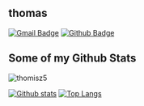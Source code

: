 ## thomas
[![Gmail Badge](https://img.shields.io/badge/-capuchothomas@hotmail.com-c14438?style=flat&logo=Gmail&logoColor=white&link=mailto:capuchothomas@hotmail.com)](mailto:capuchothomas@hotmail.com) [![Github Badge](https://img.shields.io/badge/-thomisz5-grey?style=flat&logo=github&logoColor=white&link=https://github.com/thomisz5/)](https://www.github.com/thomisz5/) 
## Some of my Github Stats
<p align=left> <img src=https://komarev.com/ghpvc/?username=thomisz5 alt=thomisz5 /> </p>

[![Github stats](https://github-readme-stats.vercel.app/api?username=thomisz5&show_icons=true&include_all_commits=true)](https://github.com/thomisz5/github-readme-stats)
[![Top Langs](https://github-readme-stats.vercel.app/api/top-langs/?username=thomisz5&layout=compact)](https://github.com/thomisz5/github-readme-stats)

